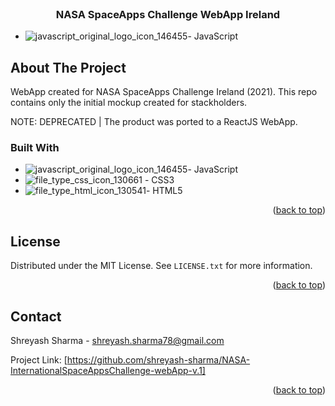 <!-- PROJECT LOGO -->
<br />
<div align="center">
  <a href="https://github.com/shreyashs/
NASA-InternationalSpaceAppsChallenge-webApp-v.1">

  </a>

<h3 align="center">NASA SpaceApps Challenge WebApp Ireland</h3>
</div>

* ![javascript_original_logo_icon_146455](https://user-images.githubusercontent.com/14334982/194761637-93f71a8f-4821-40fa-bcd8-f23bfb725930.png)- JavaScript



<!-- ABOUT THE PROJECT -->
## About The Project


WebApp created for NASA SpaceApps Challenge Ireland (2021).  This repo contains only the initial mockup created for stackholders.

NOTE: DEPRECATED | The product was ported to a ReactJS WebApp.



### Built With

* ![javascript_original_logo_icon_146455](https://user-images.githubusercontent.com/14334982/194761637-93f71a8f-4821-40fa-bcd8-f23bfb725930.png)- JavaScript
* ![file_type_css_icon_130661](https://user-images.githubusercontent.com/14334982/194761701-e4fa2f01-a337-402c-a09d-4bdbccc9e569.png) - CSS3
* ![file_type_html_icon_130541](https://user-images.githubusercontent.com/14334982/194761766-54ebb7da-e9e1-4e2e-ab30-1dcb51827eca.png)- HTML5

<p align="right">(<a href="#readme-top">back to top</a>)</p>

<!-- LICENSE -->
## License

Distributed under the MIT License. See `LICENSE.txt` for more information.

<p align="right">(<a href="#readme-top">back to top</a>)</p>



<!-- CONTACT -->
## Contact

Shreyash Sharma  - shreyash.sharma78@gmail.com

Project Link: [https://github.com/shreyash-sharma/NASA-InternationalSpaceAppsChallenge-webApp-v.1]

<p align="right">(<a href="#readme-top">back to top</a>)</p>



